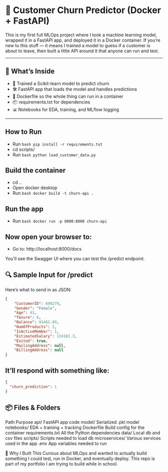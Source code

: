 # 🧠 Customer Churn Predictor (Docker + FastAPI)

This is my first full MLOps project where I took a machine learning model, wrapped it in a FastAPI app, and deployed it in a Docker container. If you’re new to this stuff — it means I trained a model to guess if a customer is about to leave, then built a little API around it that anyone can run and test.

---

## 🔧 What’s Inside

- 🧪 Trained a Scikit-learn model to predict churn  
- 🛠️ FastAPI app that loads the model and handles predictions  
- 🐳 Dockerfile so the whole thing can run in a container  
- 📦 requirements.txt for dependencies  
- 📊 Notebooks for EDA, training, and MLflow logging  

---

## How to Run
- Run ```bash pip install -r requirements.txt```
- cd scripts/
- Run ```bash python load_customer_data.py ```

## Build the container
- cd ..
- Open docker desktop
- Run ```bash docker build -t churn-api .```

## Run the app
- Run ```bash docker run -p 8000:8000 churn-api```

## Now open your browser to:
- Go to: http://localhost:8000/docs

You'll see the Swagger UI where you can test the /predict endpoint.

## 🔍 Sample Input for /predict
Here’s what to send in as JSON:

```json
{
    "CustomerID": 690279,
    "Gender": "Female",
    "Age": 43,
    "Tenure": 6,
    "Balance": 91462.89,
    "NumOfProducts": 2,
    "IsActiveMember": 1,
    "EstimatedSalary": 124101.3,
    "Exited": true,
    "MailingAddress": null,
    "BillingAddress": null
}
```

## It’ll respond with something like:

```json
{
  "churn_prediction": 1
}
```

## 📦 Files & Folders
Path	Purpose
api/	FastAPI app code
model/	Serialized .pkl model
notebooks/	EDA + training + tracking
Dockerfile	Build config for the container
requirements.txt	All the Python dependencies
data/   Local db and csv files
scripts/  Scripts needed to load db
microservices/  Various services used in the app
.env  App variables needed to run

🚀 Why I Built This
Curious about MLOps and wanted to actually build something I could test, run in Docker, and eventually deploy. This repo is part of my portfolio I am trying to build while in school.